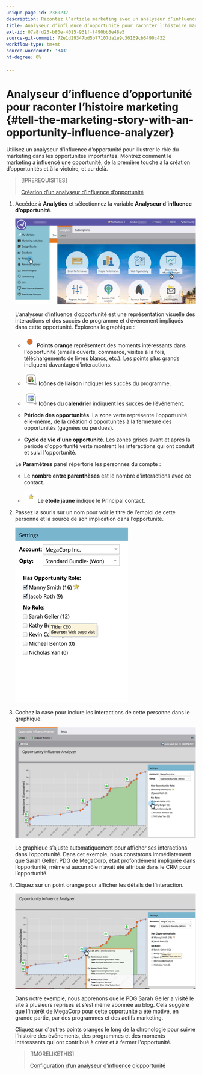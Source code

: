 ```yaml
---
unique-page-id: 2360237
description: Racontez l’article marketing avec un analyseur d’influence d’opportunité - Documents Marketo - Documentation du produit
title: Analyseur d’influence d’opportunité pour raconter l’histoire marketing
exl-id: 07a8fd25-b80e-4015-931f-f490bb5e48e5
source-git-commit: 72e1d29347bd5b77107da1e9c30169cb6490c432
workflow-type: tm+mt
source-wordcount: '343'
ht-degree: 0%

---
```


# Analyseur d’influence d’opportunité pour raconter l’histoire marketing {#tell-the-marketing-story-with-an-opportunity-influence-analyzer}

Utilisez un analyseur d’influence d’opportunité pour illustrer le rôle du marketing dans les opportunités importantes. Montrez comment le marketing a influencé une opportunité, de la première touche à la création d’opportunités et à la victoire, et au-delà.

>[!PREREQUISITES]
>
>[Création d’un analyseur d’influence d’opportunité](/help/marketo/product-docs/reporting/revenue-cycle-analytics/opportunity-influence-analyzer/create-an-opportunity-influence-analyzer.md)

1. Accédez à **Analytics** et sélectionnez la variable **Analyseur d’influence d’opportunité**.

   ![](assets/analytics-opportunityhand.png)

   L’analyseur d’influence d’opportunité est une représentation visuelle des interactions et des succès de programme et d’événement impliqués dans cette opportunité. Explorons le graphique :

   * ![—](assets/image2014-10-3-13-3a43-3a21.png) **Points orange** représentent des moments intéressants dans l&#39;opportunité (emails ouverts, commerce, visites à la fois, téléchargements de livres blancs, etc.). Les points plus grands indiquent davantage d’interactions.

   * ![—](assets/image2014-10-3-13-3a44-3a9.png) **Icônes de liaison** indiquer les succès du programme.

   * ![—](assets/image2014-10-3-13-3a44-3a40.png) **Icônes du calendrier** indiquent les succès de l’événement.

   * **Période des opportunités**. La zone verte représente l&#39;opportunité elle-même, de la création d&#39;opportunités à la fermeture des opportunités (gagnées ou perdues).

   * **Cycle de vie d&#39;une opportunité**. Les zones grises avant et après la période d&#39;opportunité verte montrent les interactions qui ont conduit et suivi l&#39;opportunité.

   Le **Paramètres** panel répertorie les personnes du compte :

   * Le **nombre entre parenthèses** est le nombre d’interactions avec ce contact.

   * ![—](assets/image2014-10-3-13-3a45-3a9.png)Le **étoile jaune** indique le Principal contact.


1. Passez la souris sur un nom pour voir le titre de l’emploi de cette personne et la source de son implication dans l’opportunité.

   ![](assets/image2015-6-23-14-3a43-3a1.png)

1. Cochez la case pour inclure les interactions de cette personne dans le graphique.

   ![](assets/image2015-6-23-14-3a43-3a35.png)

   Le graphique s’ajuste automatiquement pour afficher ses interactions dans l’opportunité. Dans cet exemple, nous constatons immédiatement que Sarah Geller, PDG de MegaCorp, était profondément impliquée dans l’opportunité, même si aucun rôle n’avait été attribué dans le CRM pour l’opportunité.

1. Cliquez sur un point orange pour afficher les détails de l’interaction.

   ![](assets/image2015-6-23-14-3a44-3a15.png)

   Dans notre exemple, nous apprenons que le PDG Sarah Geller a visité le site à plusieurs reprises et s’est même abonnée au blog. Cela suggère que l&#39;intérêt de MegaCorp pour cette opportunité a été motivé, en grande partie, par des programmes et des actifs marketing.

   Cliquez sur d&#39;autres points oranges le long de la chronologie pour suivre l&#39;histoire des événements, des programmes et des moments intéressants qui ont contribué à créer et à fermer l&#39;opportunité.

   >[!MORELIKETHIS]
   >
   >[Configuration d’un analyseur d’influence d’opportunité](/help/marketo/product-docs/reporting/revenue-cycle-analytics/opportunity-influence-analyzer/configure-an-opportunity-influence-analyzer.md)
